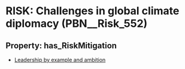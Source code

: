 # RISK: __Challenges in global climate diplomacy__ (PBN__Risk_552)

## Property: has_RiskMitigation

* [Leadership by example and ambition](PBN__RiskMitigation_779)

